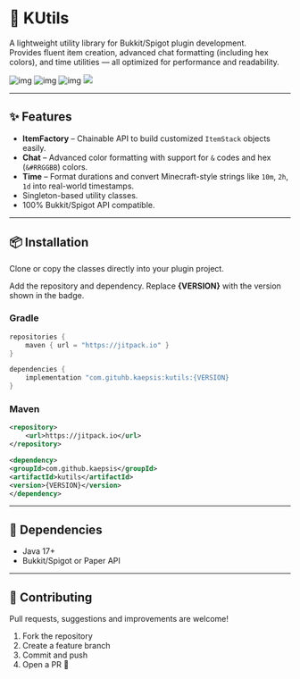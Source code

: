 # 🧱 KUtils

A lightweight utility library for Bukkit/Spigot plugin development.  
Provides fluent item creation, advanced chat formatting (including hex colors), and time utilities — all optimized for performance and readability.

![img](https://img.shields.io/github/stars/kaepsis/kutils)
![img](https://img.shields.io/github/v/release/kaepsis/kutils)
![img](https://img.shields.io/github/downloads/kaepsis/kutils/total)
[![](https://jitpack.io/v/kaepsis/kutils.svg)](https://jitpack.io/#kaepsis/kutils)

---

## ✨ Features

- **ItemFactory** – Chainable API to build customized `ItemStack` objects easily.
- **Chat** – Advanced color formatting with support for `&` codes and hex (`&#RRGGBB`) colors.
- **Time** – Format durations and convert Minecraft-style strings like `10m`, `2h`, `1d` into real-world timestamps.
- Singleton-based utility classes.
- 100% Bukkit/Spigot API compatible.

---

## 📦 Installation

Clone or copy the classes directly into your plugin project.

Add the repository and dependency. Replace **{VERSION}** with the version shown in the badge.

### Gradle
```gradle
repositories {
    maven { url = "https://jitpack.io" }
}

dependencies {
    implementation "com.gituhb.kaepsis:kutils:{VERSION}
}
```

### Maven
```xml
<repository>
    <url>https://jitpack.io</url>
</repository>

<dependency>
<groupId>com.github.kaepsis</groupId>
<artifactId>kutils</artifactId>
<version>{VERSION}</version>
</dependency>
```

---

## 🧪 Dependencies

- Java 17+
- Bukkit/Spigot or Paper API

---

## 🤝 Contributing

Pull requests, suggestions and improvements are welcome!

1. Fork the repository
2. Create a feature branch
3. Commit and push
4. Open a PR 🚀
